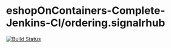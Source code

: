 # eshopOnContainers-Complete-Jenkins-CI/ordering.signalrhub

[![Build Status](http://abouhamed-jenkins.eastus.cloudapp.azure.com:8080/buildStatus/icon?job=eshopOnContainers-Complete-Jenkins-CI%2Fordering.signalrhub)](http://abouhamed-jenkins.eastus.cloudapp.azure.com:8080/job/eshopOnContainers-Complete-Jenkins-CI/job/ordering.signalrhub/)
